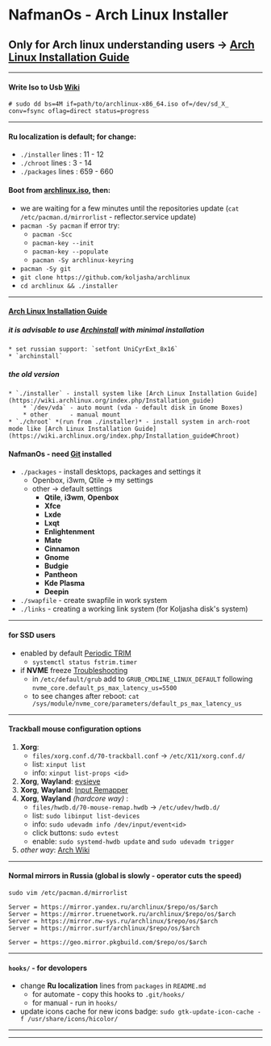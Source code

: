# NafmanOs - Arch Linux Installer

## Only for Arch linux understanding users -> [Arch Linux Installation Guide](https://wiki.archlinux.org/index.php/Installation_guide)

***
#### Write Iso to Usb [Wiki](https://wiki.archlinux.org/title/USB_flash_installation_medium#Using_basic_command_line_utilities)
```
# sudo dd bs=4M if=path/to/archlinux-x86_64.iso of=/dev/sd_X_ conv=fsync oflag=direct status=progress
```

***
#### Ru localization is default; for change:
* `./installer` lines : 11 - 12
* `./chroot`    lines : 3 - 14
* `./packages`  lines : 659 - 660

#### Boot from [archlinux.iso](https://archlinux.org/download/), then:
* we are waiting for a few minutes until the repositories update (`cat /etc/pacman.d/mirrorlist` - reflector.service update)
* `pacman -Sy pacman` if error try:
    * `pacman -Scc`
    * `pacman-key --init`
    * `pacman-key --populate`
    * `pacman -Sy archlinux-keyring`
* `pacman -Sy git`
* `git clone https://github.com/koljasha/archlinux`
* `cd archlinux && ./installer`

***
#### [Arch Linux Installation Guide](https://wiki.archlinux.org/index.php/Installation_guide)
##### it is advisable to use [Archinstall](https://wiki.archlinux.org/title/Archinstall) with *minimal* installation
    * set russian support: `setfont UniCyrExt_8x16`
    * `archinstall`
##### the old version
    * `./installer` - install system like [Arch Linux Installation Guide](https://wiki.archlinux.org/index.php/Installation_guide)
        * `/dev/vda` - auto mount (vda - default disk in Gnome Boxes)
        * other      - manual mount
    * `./chroot` *(run from ./installer)* - install system in arch-root mode like [Arch Linux Installation Guide](https://wiki.archlinux.org/index.php/Installation_guide#Chroot)
#### NafmanOs - need [Git](https://wiki.archlinux.org/title/Git) installed
* `./packages` - install desktops, packages and settings it
    * Openbox, i3wm, Qtile -> my settings
    * other -> default settings
        * **Qtile**, **i3wm**, **Openbox**
        * **Xfce**
        * **Lxde**
        * **Lxqt**
        * **Enlightenment**
        * **Mate**
        * **Cinnamon**
        * **Gnome**
        * **Budgie**
        * **Pantheon**
        * **Kde Plasma**
        * **Deepin**
* `./swapfile` - create swapfile in work system
* `./links` - creating a working link system (for Koljasha disk's system)

***
#### for SSD users
* enabled by default [Periodic TRIM](https://wiki.archlinux.org/title/Solid_state_drive#Periodic_TRIM)
    * `systemctl status fstrim.timer`
* if **NVME** freeze [Troubleshooting](https://wiki.archlinux.org/title/Solid_state_drive/NVMe#Troubleshooting)
    * in `/etc/default/grub` add to `GRUB_CMDLINE_LINUX_DEFAULT` following `nvme_core.default_ps_max_latency_us=5500`
    * to see changes after reboot: `cat /sys/module/nvme_core/parameters/default_ps_max_latency_us`
***

#### Trackball mouse configuration options
1. **Xorg**:
    * `files/xorg.conf.d/70-trackball.conf` -> `/etc/X11/xorg.conf.d/`
    * list: `xinput list`
    * info: `xinput list-props <id>`
2. **Xorg**, **Wayland**: [evsieve](https://github.com/KarsMulder/evsieve)
3. **Xorg**, **Wayland**: [Input Remapper](https://github.com/sezanzeb/input-remapper/)
4. **Xorg**, **Wayland** *(hardcore way)* :
    * `files/hwdb.d/70-mouse-remap.hwdb` -> `/etc/udev/hwdb.d/`
    * list: `sudo libinput list-devices`
    * info: `sudo udevadm info /dev/input/event<id>`
    * click buttons: `sudo evtest`
    * enable: `sudo systemd-hwdb update` and `sudo udevadm trigger`
5. *other way*: [Arch Wiki](https://wiki.archlinux.org/title/Input_remap_utilities)
***

#### Normal mirrors in Russia (global is slowly - operator cuts the speed) 
`sudo vim /etc/pacman.d/mirrorlist`
```
Server = https://mirror.yandex.ru/archlinux/$repo/os/$arch
Server = https://mirror.truenetwork.ru/archlinux/$repo/os/$arch
Server = https://mirror.nw-sys.ru/archlinux/$repo/os/$arch
Server = https://mirror.surf/archlinux/$repo/os/$arch

Server = https://geo.mirror.pkgbuild.com/$repo/os/$arch
```
***

#### `hooks/` - for devolopers

* change **Ru localization** lines from `packages` in `README.md`
    * for automate - copy this hooks to `.git/hooks/`
    * for manual - run in `hooks/`
* update icons cache for new icons badge: `sudo gtk-update-icon-cache -f /usr/share/icons/hicolor/`
***
***

